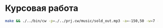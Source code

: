 # Курсовая работа

```bash
make && ./../bin/cw -p=./../prj.cw/music/sold_out.mp3 -a=-150,50 -w=7 -l=1 -g=1 -m=20 -f=2048 -n=2 -size=400,1100
```